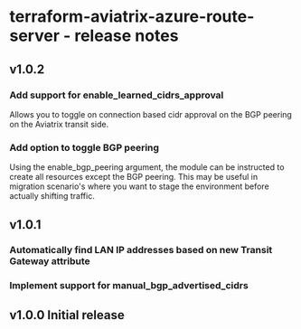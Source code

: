 # terraform-aviatrix-azure-route-server - release notes

## v1.0.2

### Add support for enable_learned_cidrs_approval
Allows you to toggle on connection based cidr approval on the BGP peering on the Aviatrix transit side.

### Add option to toggle BGP peering
Using the enable_bgp_peering argument, the module can be instructed to create all resources except the BGP peering. This may be useful in migration scenario's where you want to stage the environment before actually shifting traffic.

## v1.0.1

### Automatically find LAN IP addresses based on new Transit Gateway attribute

### Implement support for manual_bgp_advertised_cidrs

## v1.0.0 Initial release
